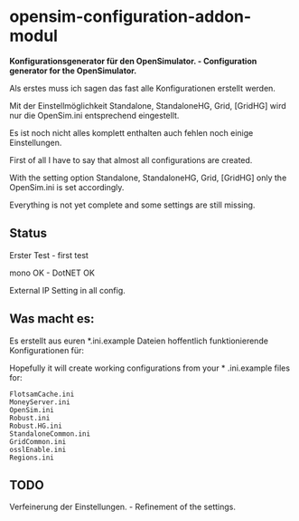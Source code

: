 # opensim-configuration-addon-modul
**Konfigurationsgenerator für den OpenSimulator. - Configuration generator for the OpenSimulator.**

Als erstes muss ich sagen das fast alle Konfigurationen erstellt werden.

Mit der Einstellmöglichkeit Standalone, StandaloneHG, Grid, [GridHG] wird nur die OpenSim.ini entsprechend eingestellt.

Es ist noch nicht alles komplett enthalten auch fehlen noch einige Einstellungen.

First of all I have to say that almost all configurations are created.

With the setting option Standalone, StandaloneHG, Grid, [GridHG] only the OpenSim.ini is set accordingly.

Everything is not yet complete and some settings are still missing. 

## Status
Erster Test - first test

mono OK - DotNET OK

External IP Setting in all config.

## Was macht es:
Es erstellt aus euren *.ini.example Dateien hoffentlich funktionierende Konfigurationen für:

Hopefully it will create working configurations from your * .ini.example files for: 

```
FlotsamCache.ini
MoneyServer.ini
OpenSim.ini
Robust.ini
Robust.HG.ini
StandaloneCommon.ini
GridCommon.ini
osslEnable.ini
Regions.ini
```
## TODO
Verfeinerung der Einstellungen. - Refinement of the settings. 
